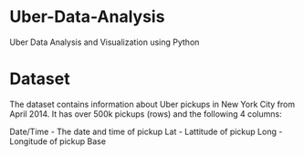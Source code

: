 # Uber-Data-Analysis
Uber Data Analysis and Visualization using Python

# Dataset
The dataset contains information about Uber pickups in New York City from April 2014. It has over 500k pickups (rows) and the following 4 columns:

Date/Time - The date and time of pickup
Lat - Lattitude of pickup
Long - Longitude of pickup
Base
